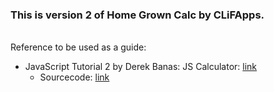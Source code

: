 ﻿### This is version 2 of Home Grown Calc by CLiFApps.
<br>
Reference to be used as a guide:

 - JavaScript Tutorial 2 by Derek Banas: JS Calculator: [link](https://www.youtube.com/watch?v=22QAmVctAMc)
    -   Sourcecode: [link](https://www.newthinktank.com/2019/04/learn-javascript-javascript-calculator/)

